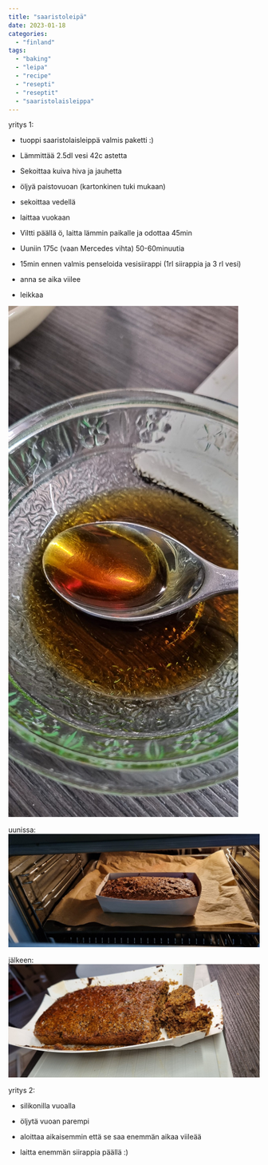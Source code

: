 ```yaml
---
title: "saaristoleipä"
date: 2023-01-18
categories: 
  - "finland"
tags: 
  - "baking"
  - "leipa"
  - "recipe"
  - "resepti"
  - "reseptit"
  - "saaristolaisleippa"
---
```


yritys 1:

- tuoppi saaristolaisleippä valmis paketti :)

- Lämmittää 2.5dl vesi 42c astetta

- Sekoittaa kuiva hiva ja jauhetta

- öljyä paistovuoan (kartonkinen tuki mukaan)

- sekoittaa vedellä

- laittaa vuokaan

- Viltti päällä ö, laitta lämmin paikalle ja odottaa 45min

- Uuniin 175c (vaan Mercedes vihta) 50-60minuutia

- 15min ennen valmis penseloida vesisiirappi (1rl siirappia ja 3 rl vesi)

- anna se aika viilee

- leikkaa

![](images/20230114_102032-scaled.jpg)

uunissa: ![](images/20230114_102041-scaled.jpg)

jälkeen: ![](images/20230114_110745-scaled.jpg)

yritys 2:

- silikonilla vuoalla

- öljytä vuoan parempi

- aloittaa aikaisemmin että se saa enemmän aikaa viileää

- laitta enemmän siirappia päällä :)
